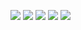 ![](https://raw.githubusercontent.com/zlsteven/homework-source/gh-pages/images/微信图片_20181115211458.png)
![](https://raw.githubusercontent.com/zlsteven/homework-source/gh-pages/images/微信图片_20181115211512.png)
![](https://raw.githubusercontent.com/zlsteven/homework-source/gh-pages/images/微信图片_20181115211515.png)
![](https://raw.githubusercontent.com/zlsteven/homework-source/gh-pages/images/微信图片_20181115211519.png)
![](https://raw.githubusercontent.com/zlsteven/homework-source/gh-pages/images/微信图片_20181115211522.png)

